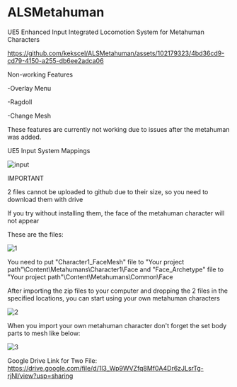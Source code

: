 # ALSMetahuman
UE5 Enhanced Input Integrated Locomotion System for Metahuman Characters


https://github.com/kekscel/ALSMetahuman/assets/102179323/4bd36cd9-cd79-4150-a255-db6ee2adca06



Non-working Features

-Overlay Menu

-Ragdoll

-Change Mesh

These features are currently not working due to issues after the metahuman was added.

UE5 Input System Mappings

![input](https://github.com/kekscel/ALSMetahuman/assets/102179323/4b6e4aef-8f6d-42b2-858d-570861d85366)

IMPORTANT

2 files cannot be uploaded to github due to their size, so you need to download them with drive

If you try without installing them, the face of the metahuman character will not appear

These are the files:

![1](https://github.com/kekscel/ALSMetahuman/assets/102179323/b335e7de-be28-49b0-9be2-861833d2f928)


You need to put "Character1_FaceMesh" file to "Your project path"\Content\Metahumans\Character1\Face and
"Face_Archetype" file to "Your project path"\Content\Metahumans\Common\Face

After importing the zip files to your computer and dropping the 2 files in the specified locations, you can start using your own metahuman characters

![2](https://github.com/kekscel/ALSMetahuman/assets/102179323/6184a938-4c54-4fa2-a874-e29b21bef3a4)


When you import your own metahuman character don't forget the set body parts to mesh like below:

![3](https://github.com/kekscel/ALSMetahuman/assets/102179323/331a3254-0a2e-4080-8001-6a6a3ec51f25)


Google Drive Link for Two File:
https://drive.google.com/file/d/1l3_Wp9WVZfq8Mf0A4Dr6zJLsrTg-rjNl/view?usp=sharing
